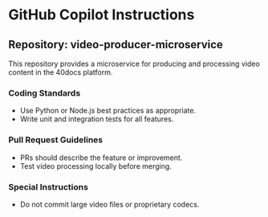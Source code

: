 # GitHub Copilot Instructions

## Repository: video-producer-microservice
This repository provides a microservice for producing and processing video content in the 40docs platform.

### Coding Standards
- Use Python or Node.js best practices as appropriate.
- Write unit and integration tests for all features.

### Pull Request Guidelines
- PRs should describe the feature or improvement.
- Test video processing locally before merging.

### Special Instructions
- Do not commit large video files or proprietary codecs.
